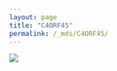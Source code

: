 ```yaml
---
layout: page
title: "C4ORF45"
permalink: /_mds/C4ORF45/
---
```


![](../../algns0/N2_5HSAA014981_aln_report.png?raw=true)